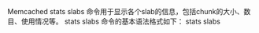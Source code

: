 Memcached stats slabs 命令用于显示各个slab的信息，包括chunk的大小、数目、使用情况等。
    stats slabs 命令的基本语法格式如下：
        stats slabs